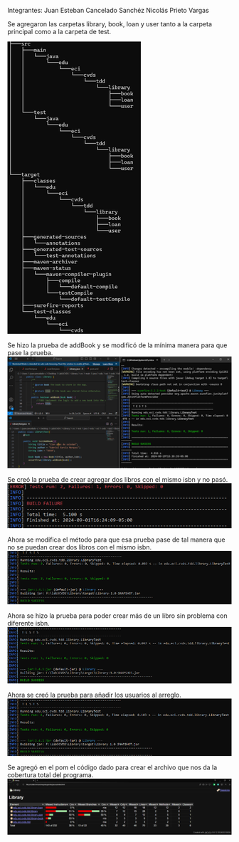 Integrantes: 
Juan Esteban Cancelado Sanchéz
Nicolás Prieto Vargas

Se agregaron las carpetas library, book, loan y user tanto a la carpeta principal como a la carpeta de test.

![tree de las carpetas creadas](image-1.png)

Se hizo la prueba de addBook y se modificó de la mínima manera para que pase la prueba.
![Prueba mínima](image.png)

Se creó la prueba de crear agregar dos libros con el mismo isbn y no pasó.
![prueba 2 libros con mismo código](image-2.png)

Ahora se  modifica el método para que esa prueba pase de tal manera que no se puedan crear dos libros con el mismo isbn.
![modificación de crear dos libros con mismo código](image-3.png)

Ahora se hizo la prueba para poder crear más de un libro sin problema con diferente isbn.
![creación de más de un libro con diferente isbn](image-4.png)

Ahora se creó la prueba para añadir los usuarios al arreglo.
![Añadir usuario](image-5.png)

Se agregó en el pom el código dado para crear el archivo que nos da la cobertura total del programa.
![Jacoco](image-6.png)